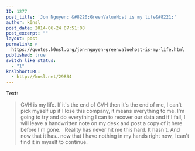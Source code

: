 ```yaml
---
ID: 1277
post_title: 'Jon Nguyen: &#8220;GreenValueHost is my life&#8221;'
author: k0nsl
post_date: 2014-06-24 07:51:08
post_excerpt: ""
layout: post
permalink: >
  https://quotes.k0nsl.org/jon-nguyen-greenvaluehost-is-my-life.html
published: true
switch_like_status:
  - "1"
knslShortURL:
  - http://knsl.net/29834
---
```

Text:
<blockquote>GVH is my life. If it's the end of GVH then it's the end of me, I can't pick myself up if I lose this company, it means everything to me. I'm going to try and do everything I can to recover our data and if I fail, I will leave a handwritten note on my desk and post a copy of it here before I'm gone.
&nbsp;
Reality has never hit me this hard. It hasn't. And now that it has.. now that I have nothing in my hands right now, I can't find it in myself to continue.</blockquote>